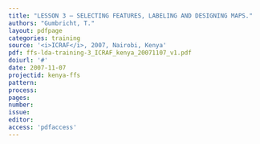 ```yaml
---
title: "LESSON 3 – SELECTING FEATURES, LABELING AND DESIGNING MAPS."
authors: "Gumbricht, T."
layout: pdfpage
categories: training
source: '<i>ICRAF</i>, 2007, Nairobi, Kenya'
pdf: ffs-lda-training-3_ICRAF_kenya_20071107_v1.pdf
doiurl: '#'
date: 2007-11-07
projectid: kenya-ffs
pattern:
process:
pages:
number:
issue:
editor:
access: 'pdfaccess'
---
```

